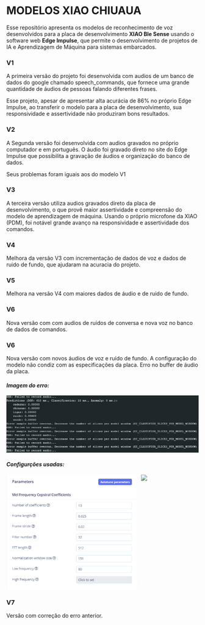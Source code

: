 # MODELOS XIAO CHIUAUA
Esse repositório apresenta os modelos de reconhecimento de voz desenvolvidos para a placa de desenvolvimento **XIAO Ble Sense** usando o software web **Edge Impulse**, que permite o desenvolvimento de projetos de IA e Aprendizagem de Máquina para sistemas embarcados.  



### V1
A primeira versão do projeto foi desenvolvida com audios de um banco de dados do google chamado speech_commands, que fornece uma grande quantidade de áudios de pessoas falando diferentes frases.

Esse projeto, apesar de apresentar alta acurácia de 86% no próprio Edge Impulse, ao transferir o modelo para a placa de desenvolvimento, sua responsividade e assertividade não produziram bons resultados.

### V2
A Segunda versão foi desenvolvida com audios gravados no próprio computador e em português. O áudio foi gravado direto no site do Edge Impulse que possibilita a gravação de áudios e organização do banco de dados.

Seus problemas foram iguais aos do modelo V1

### V3
A terceira versão utiliza audios gravados direto da placa de desenvolvimento, o que provê maior assertividade e compreensão do modelo de aprendizagem de máquina. Usando o próprio microfone da XIAO (PDM), foi notável grande avanço na responsividade e assertividade dos comandos.

### V4
Melhora da versão V3 com incrementação de dados de voz e dados de ruido de fundo, que ajudaram na acuracia do projeto.

### V5 
Melhora na versão V4 com maiores dados de áudio e de ruido de fundo.

### V6
Nova versão com com audios de ruidos de conversa e nova voz no banco de dados de comandos.

### V6
Nova versão com novos áudios de voz e ruído de fundo. A configuração do modelo não condiz com as especificações da placa. Erro no buffer de áudio da placa.


#### *Imagem do erro:*
<img src="xiao_chiuauaV6/ERRO_BUFFER_AUDIO.jpg">

#### *Configurções usadas:*

<div style="display: flex">
    <img src="xiao_chiuauaV6/parametros_usados.png" style="height: 8cm; margin-right: 10px">
    <img src="xiao_chiuauaV6/referência_de_desenvolvimento.png" style;"> 
</div>


### V7
Versão com correção do erro anterior.